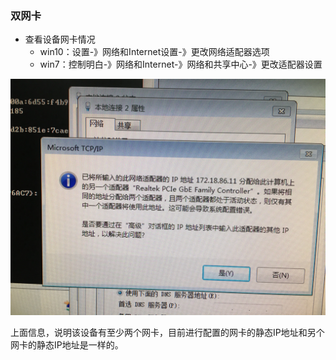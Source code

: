 ### 双网卡 ###

- 查看设备网卡情况
	- win10：设置-》网络和Internet设置-》更改网络适配器选项
	- win7：控制明白-》网络和Internet-》网络和共享中心-》更改适配器设置

![](assets/double_net_card.jpg)

上面信息，说明该设备有至少两个网卡，目前进行配置的网卡的静态IP地址和另个网卡的静态IP地址是一样的。